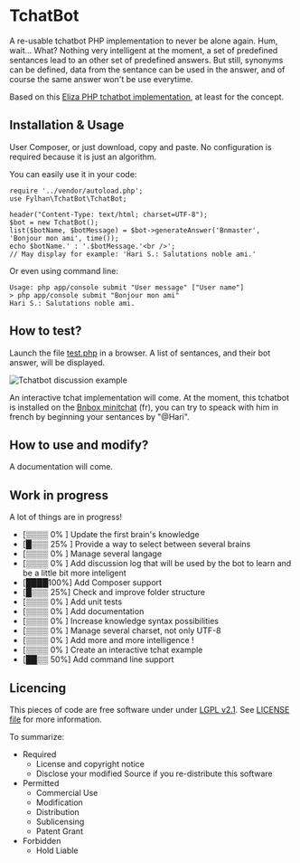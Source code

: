 TchatBot
========

A re-usable tchatbot PHP implementation to never be alone again. Hum, wait... What?
Nothing very intelligent at the moment, a set of predefined sentances lead to an other set of predefined answers. But still, synonyms can be defined, data from the sentance can be used in the answer, and of course the same answer won't be use everytime.

Based on this [Eliza PHP tchatbot implementation](http://www.perkiset.org/forum/all_things_general_tech/artificial_intelligence_as_we_know_it_today-t1177.5.html;wap2=), at least for the concept.

Installation & Usage
------------
User Composer, or just download, copy and paste. No configuration is required because it is just an algorithm.

You can easily use it in your code:

    require '../vendor/autoload.php';
    use Fylhan\TchatBot\TchatBot;

    header("Content-Type: text/html; charset=UTF-8");
    $bot = new TchatBot();
    list($botName, $botMessage) = $bot->generateAnswer('Bnmaster', 'Bonjour mon ami', time());
    echo $botName.' : '.$botMessage.'<br />';
    // May display for example: 'Hari S.: Salutations noble ami.'


Or even using command line:

    Usage: php app/console submit "User message" ["User name"]
    > php app/console submit "Bonjour mon ami"
    Hari S.: Salutations noble ami.

How to test?
-----------
Launch the file [test.php](https://github.com/Fylhan/tchatbot/blob/master/test/test.php) in a browser. A list of sentances, and their bot answer, will be displayed.

![Tchatbot discussion example](https://raw.github.com/Fylhan/tchatbot/master/doc/tchatbot-example.png)

An interactive tchat implementation will come. At the moment, this tchatbot is installed on the [Bnbox minitchat](http://la-bnbox.fr) (fr), you can try to speack with him in french by beginning your sentances by "@Hari".


How to use and modify?
-----------
A documentation will come.


Work in progress
----------------
A lot of things are in progress!
- [▒▒▒▒ 0% ] Update the first brain's knowledge
- [█▒▒▒ 25% ] Provide a way to select between several brains
- [▒▒▒▒ 0% ] Manage several langage
- [▒▒▒▒ 0% ] Add discussion log that will be used by the bot to learn and be a little bit more inteligent
- [████100%] Add Composer support
- [█▒▒▒ 25%] Check and improve folder structure
- [▒▒▒▒ 0% ] Add unit tests
- [▒▒▒▒ 0% ] Add documentation
- [▒▒▒▒ 0% ] Increase knowledge syntax possibilities
- [▒▒▒▒ 0% ] Manage several charset, not only UTF-8
- [▒▒▒▒ 0% ] Add more and more intelligence !
- [▒▒▒▒ 0% ] Create an interactive tchat example
- [██▒▒ 50%] Add command line support


Licencing
--------
This pieces of code are free software under under [LGPL v2.1](http://choosealicense.com/licenses/lgpl-v2.1/). See [LICENSE file](https://github.com/Fylhan/tchatbot/blob/master/LICENSE) for more information.

To summarize:
* Required
  * License and copyright notice
  * Disclose your modified Source if you re-distribute this software
* Permitted
  * Commercial Use
  * Modification
  * Distribution
  * Sublicensing
  * Patent Grant
* Forbidden 	
  * Hold Liable
